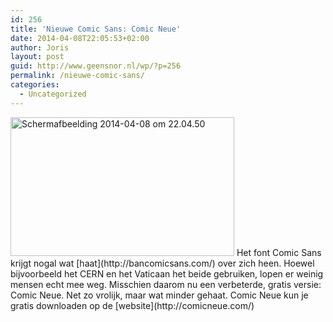```yaml
---
id: 256
title: 'Nieuwe Comic Sans: Comic Neue'
date: 2014-04-08T22:05:53+02:00
author: Joris
layout: post
guid: http://www.geensnor.nl/wp/?p=256
permalink: /nieuwe-comic-sans/
categories:
  - Uncategorized
---
```

<img class="size-full wp-image-260 alignright" alt="Schermafbeelding 2014-04-08 om 22.04.50" src="http://www.geensnor.nl/wp/wp-content/uploads/2014/04/Schermafbeelding-2014-04-08-om-22.04.50.png" width="358" height="222" srcset="https://www.geensnor.nl/wp/wp-content/uploads/2014/04/Schermafbeelding-2014-04-08-om-22.04.50.png 358w, https://www.geensnor.nl/wp/wp-content/uploads/2014/04/Schermafbeelding-2014-04-08-om-22.04.50-300x186.png 300w" sizes="(max-width: 358px) 100vw, 358px" />  
Het font Comic Sans krijgt nogal wat [haat](http://bancomicsans.com/) over zich heen. Hoewel bijvoorbeeld het CERN en het Vaticaan het beide gebruiken, lopen er weinig mensen echt mee weg. Misschien daarom nu een verbeterde, gratis versie: Comic Neue. Net zo vrolijk, maar wat minder gehaat. Comic Neue kun je gratis downloaden op de [website](http://comicneue.com/)